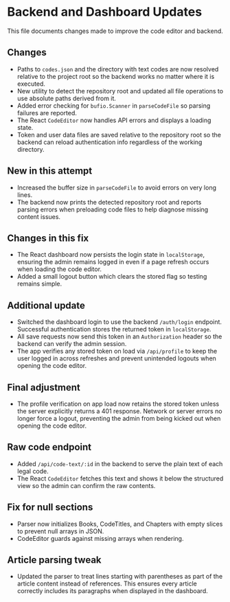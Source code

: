 # Backend and Dashboard Updates

This file documents changes made to improve the code editor and backend.

## Changes
- Paths to `codes.json` and the directory with text codes are now resolved
  relative to the project root so the backend works no matter where it is
  executed.
- New utility to detect the repository root and updated all file operations to
  use absolute paths derived from it.
- Added error checking for `bufio.Scanner` in `parseCodeFile` so parsing failures
  are reported.
- The React `CodeEditor` now handles API errors and displays a loading state.
- Token and user data files are saved relative to the repository root so the
  backend can reload authentication info regardless of the working directory.

## New in this attempt
- Increased the buffer size in `parseCodeFile` to avoid errors on very long lines.
- The backend now prints the detected repository root and reports parsing errors
  when preloading code files to help diagnose missing content issues.

## Changes in this fix
- The React dashboard now persists the login state in `localStorage`, ensuring
  the admin remains logged in even if a page refresh occurs when loading the
  code editor.
- Added a small logout button which clears the stored flag so testing remains
  simple.

## Additional update
- Switched the dashboard login to use the backend `/auth/login` endpoint.
  Successful authentication stores the returned token in `localStorage`.
- All save requests now send this token in an `Authorization` header so the
  backend can verify the admin session.
- The app verifies any stored token on load via `/api/profile` to keep the user
  logged in across refreshes and prevent unintended logouts when opening the
  code editor.

## Final adjustment
- The profile verification on app load now retains the stored token unless the server explicitly returns a 401 response. Network or server errors no longer force a logout, preventing the admin from being kicked out when opening the code editor.

## Raw code endpoint
- Added `/api/code-text/:id` in the backend to serve the plain text of each legal code.
- The React `CodeEditor` fetches this text and shows it below the structured view so the admin can confirm the raw contents.
## Fix for null sections
- Parser now initializes Books, CodeTitles, and Chapters with empty slices to prevent null arrays in JSON.
- CodeEditor guards against missing arrays when rendering.

## Article parsing tweak
- Updated the parser to treat lines starting with parentheses as part of the article
  content instead of references. This ensures every article correctly includes
  its paragraphs when displayed in the dashboard.
